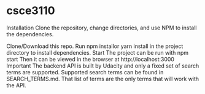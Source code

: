 # csce3110

Installation
Clone the repository, change directories, and use NPM to install the dependencies.

Clone/Download this repo.
Run npm installor yarn install in the project directory to install dependencies.
Start
The project can be run with npm start
Then it can be viewed in the browser at http://localhost:3000
Important
The backend API is built by Udacity and only a fixed set of search terms are supported. Supported search terms can be found in SEARCH_TERMS.md. That list of terms are the only terms that will work with the API.
